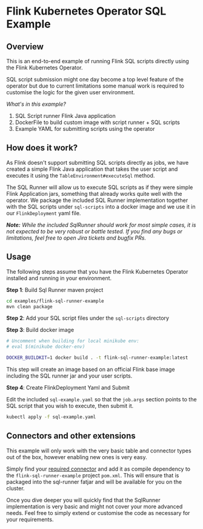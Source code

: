 <!--
Licensed to the Apache Software Foundation (ASF) under one
or more contributor license agreements.  See the NOTICE file
distributed with this work for additional information
regarding copyright ownership.  The ASF licenses this file
to you under the Apache License, Version 2.0 (the
"License"); you may not use this file except in compliance
with the License.  You may obtain a copy of the License at

  http://www.apache.org/licenses/LICENSE-2.0

Unless required by applicable law or agreed to in writing,
software distributed under the License is distributed on an
"AS IS" BASIS, WITHOUT WARRANTIES OR CONDITIONS OF ANY
KIND, either express or implied.  See the License for the
specific language governing permissions and limitations
under the License.
-->

# Flink Kubernetes Operator SQL Example

## Overview

This is an end-to-end example of running Flink SQL scripts directly using the Flink Kubernetes Operator.

SQL script submission might one day become a top level feature of the operator but due to current limitations some manual work is required to customise the logic for the given user environment.

*What's in this example?*

 1. SQL Script runner Flink Java application
 2. DockerFile to build custom image with script runner + SQL scripts
 3. Example YAML for submitting scripts using the operator

## How does it work?

As Flink doesn't support submitting SQL scripts directly as jobs, we have created a simple Flink Java application that takes the user script and executes it using the `TableEnvironment#executeSql` method.

The SQL Runner will allow us to execute SQL scripts as if they were simple Flink Application jars, something that already works quite well with the operator. We package the included SQL Runner implementation together with the SQL scripts under `sql-scripts` into a docker image and we use it in our `FlinkDeployment` yaml file.

***Note:*** *While the included SqlRunner should work for most simple cases, it is not expected to be very robust or battle tested. If you find any bugs or limitations, feel free to open Jira tickets and bugfix PRs.*

## Usage

The following steps assume that you have the Flink Kubernetes Operator installed and running in your environment.

**Step 1**: Build Sql Runner maven project
```bash
cd examples/flink-sql-runner-example
mvn clean package
```

**Step 2**: Add your SQL script files under the `sql-scripts` directory

**Step 3**: Build docker image
```bash
# Uncomment when building for local minikube env:
# eval $(minikube docker-env)

DOCKER_BUILDKIT=1 docker build . -t flink-sql-runner-example:latest
```
This step will create an image based on an official Flink base image including the SQL runner jar and your user scripts.

**Step 4**: Create FlinkDeployment Yaml and Submit

Edit the included `sql-example.yaml` so that the `job.args` section points to the SQL script that you wish to execute, then submit it.

```bash
kubectl apply -f sql-example.yaml
```

## Connectors and other extensions

This example will only work with the very basic table and connector types out of the box, however enabling new ones is very easy.

Simply find your [required connector](https://nightlies.apache.org/flink/flink-docs-master/docs/connectors/table/overview/) and add it as compile dependency to the `flink-sql-runner-example` project `pom.xml`. This will ensure that is packaged into the sql-runner fatjar and will be available for you on the cluster.

Once you dive deeper you will quickly find that the SqlRunner implementation is very basic and might not cover your more advanced needs. Feel free to simply extend or customise the code as necessary for your requirements.
